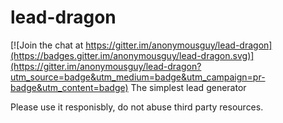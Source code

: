# lead-dragon

[![Join the chat at https://gitter.im/anonymousguy/lead-dragon](https://badges.gitter.im/anonymousguy/lead-dragon.svg)](https://gitter.im/anonymousguy/lead-dragon?utm_source=badge&utm_medium=badge&utm_campaign=pr-badge&utm_content=badge)
The simplest lead generator

Please use it responisbly, do not abuse third party resources.

